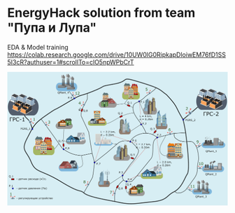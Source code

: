 # EnergyHack solution from team "Пупа и Лупа"

EDA & Model training
https://colab.research.google.com/drive/10UW0lG0RipkapDloiwEM76fD1SS5I3cR?authuser=1#scrollTo=clO5npWPbCrT

![viz](dist/map.22503012.png)
